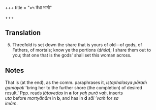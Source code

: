+++
title = "०५ त्रेधा भागो"

+++
## Translation
5. Threefold is set down the share that is yours of old—of gods, of  
Fathers, of mortals; know ye the portions (*áṅśa*); I share them out to  
you; that one that is the gods' shall set this woman across.

## Notes
That is (at the end), as the comm. paraphrases it, *iṣṭaphalasya pāraṁ  
gamayati* 'bring her to the further shore (the completion) of desired  
result.' Ppp. reads *jātavedas* in **a** for *yaḥ purā vaḥ*, inserts  
*uta* before *martyānām* in **b**, and has in **d** *sāi ’vaṁ* for *sa  
imām*.
